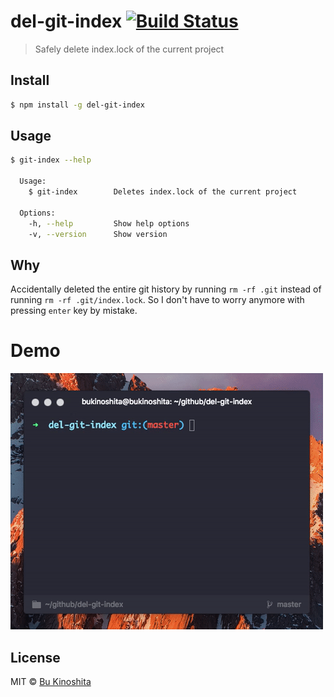 # del-git-index [![Build Status](https://travis-ci.org/bukinoshita/del-git-index.svg?branch=master)](https://travis-ci.org/bukinoshita/del-git-index)

> Safely delete index.lock of the current project

## Install
```bash
$ npm install -g del-git-index
```

## Usage
```bash
$ git-index --help

  Usage:
    $ git-index        Deletes index.lock of the current project

  Options:
    -h, --help         Show help options
    -v, --version      Show version
```

## Why

Accidentally deleted the entire git history by running `rm -rf .git` instead of running `rm -rf .git/index.lock`. So I don't have to worry anymore with pressing `enter` key by mistake.

# Demo

![](https://github.com/bukinoshita/del-git-index/blob/master/demo.gif)

## License

MIT © [Bu Kinoshita](https://bukinoshita.io)
